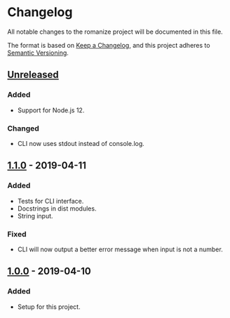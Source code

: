 # Changelog
All notable changes to the romanize project will be documented in this file.

The format is based on [Keep a Changelog](https://keepachangelog.com/en/1.0.0/),
and this project adheres to [Semantic Versioning](https://semver.org/spec/v2.0.0.html).

## [Unreleased]
### Added
- Support for Node.js 12.

### Changed
- CLI now uses stdout instead of console.log.

## [1.1.0] - 2019-04-11
### Added
- Tests for CLI interface.
- Docstrings in dist modules.
- String input.

### Fixed
- CLI will now output a better error message when input is not a number.

## [1.0.0] - 2019-04-10
### Added
- Setup for this project.

[Unreleased]: https://github.com/Ionaru/romanize/compare/1.1.0...HEAD 
[1.1.0]: https://github.com/Ionaru/romanize/compare/1.0.0...1.1.0 
[1.0.0]: https://github.com/Ionaru/romanize/compare/fdf1fc5...1.0.0
